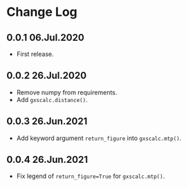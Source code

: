 # Change Log

## 0.0.1 06.Jul.2020
- First release.

## 0.0.2 26.Jul.2020
- Remove numpy from requirements.
- Add `gxscalc.distance()`.

## 0.0.3 26.Jun.2021
- Add keyword argument `return_figure` into `gxscalc.mtp()`.

## 0.0.4 26.Jun.2021
- Fix legend of `return_figure=True` for `gxscalc.mtp()`.
